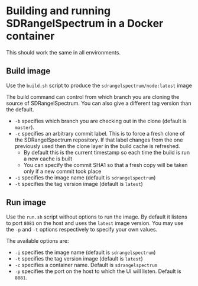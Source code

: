 <h1>Building and running SDRangelSpectrum in a Docker container</h1>

This should work the same in all environments.

<h2>Build image</h2>

Use the `build.sh` script to produce the `sdrangelspectrum/node:latest` image

The build command can control from which branch you are cloning the source of SDRangelSpectrum. You can also give a different tag version than the default.

  - `-b` specifies which branch you are checking out in the clone (default is `master`).
  - `-c` specifies an arbitrary commit label. This is to force a fresh clone of the SDRangelSpectrum repository. If that label changes from the one previously used then the clone layer in the build cache is refreshed.
    - By default this is the current timestamp so each time the build is run a new cache is built
    - You can specify the commit SHA1 so that a fresh copy will be taken only if a new commit took place
  - `-i` specifies the image name (default is `sdrangelspectrum`)
  - `-t` specifies the tag version image (default is `latest`)

<h2>Run image</h2>

Use the `run.sh` script without options to run the image. By default it listens to port `8081` on the host and uses the `latest` image version. You may use the `-p` and `-t` options respectively to specify your own values.

The available options are:

  - `-i` specifies the image name (default is `sdrangelspectrum`)
  - `-t` specifies the tag version image (default is `latest`)
  - `-c` specifies a container name. Default is `sdrangelspectrum`
  - `-p` specifies the port on the host to which the UI will listen. Default is `8081`.

